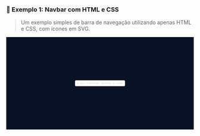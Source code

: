 ### 🧪 Exemplo 1: Navbar com HTML e CSS

> Um exemplo simples de barra de navegação utilizando apenas HTML e CSS, com ícones em SVG.

[![Navbar Exemplo 1](./assets/thumb-navbar.png)](https://streamable.com/zfe10f)
